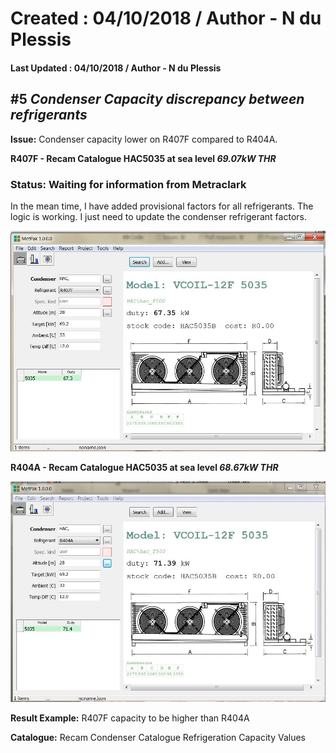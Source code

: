 # Created : 04/10/2018 / Author - N du Plessis
#### Last Updated : 04/10/2018 / Author - N du Plessis

##  #5 **_Condenser Capacity discrepancy between refrigerants_**

**Issue:** Condenser capacity lower on R407F compared to R404A.

**R407F - Recam Catalogue HAC5035 at sea level _69.07kW THR_**


### Status: Waiting for information from Metraclark
In the mean time, I have added provisional factors for all refrigerants.
The logic is working.
I just need to update the condenser refrigerant factors.


![alt text](CondenserRefrigerant.JPG "THR Capacity of R407F")

**R404A  - Recam Catalogue HAC5035 at sea level _68.67kW THR_**

![alt text](CondenserCoastal.JPG "THR Capacity of R404A")

**Result Example:** R407F capacity to be higher than R404A

**Catalogue:** Recam Condenser Catalogue Refrigeration Capacity Values
